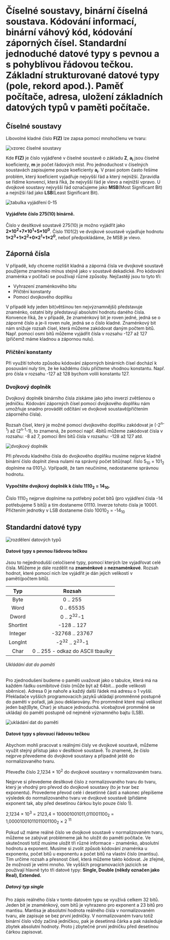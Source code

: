 # Číselné soustavy, binární číselná soustava. Kódování informací, binární váhový kód, kódování záporných čísel. Standardní jednoduché datové typy s pevnou a s pohyblivou řádovou tečkou. Základní strukturované datové typy (pole, rekord apod.). Paměť počítače, adresa, uložení základních datových typů v paměti počítače.

## Číselné soustavy

Libovolné kladné číslo **F(Z)** lze zapsa pomocí mnohočlenu ve tvaru:

![vzorec číselné soustavy](https://github.com/HoundMarty/SZZ_2020/blob/master/Po%C4%8D%C3%ADta%C4%8De%2C%20programov%C3%A1n%C3%AD%2C%20algoritmy/imgs/%C4%8D%C3%ADseln%C3%A9%20soustavy%20vzorec.PNG)

Kde **F(Z)** je číslo vyjádřené v číselné soustavě o základu **Z**, **a<sub>i</sub>** jsou číselné koeficienty, **m** je počet řádových míst. Pro jednoduchost v číselných soustavách zapisujeme pouze koeficienty **a<sub>i</sub>**. V praxi potom často řešíme problém, který koeficient vyjadřuje nejvyšší řád a který nejnižší. Zpravidla se řídíme konvencí, která říká, že nejvyšší řád je vlevo a nejnižší vpravo. U dvojkové soustavy nejvyšší řád označujeme jako **MSB**(Most Significant Bit) a nejnižší řád jako **LSB**(Least Significant Bit).

![tabulka vyjádření 0-15](https://github.com/HoundMarty/SZZ_2020/blob/master/Po%C4%8D%C3%ADta%C4%8De%2C%20programov%C3%A1n%C3%AD%2C%20algoritmy/imgs/%C4%8D%C3%ADseln%C3%A9%20soustavy%20vyj%C3%A1d%C5%99en%C3%AD%200-15.PNG)

#### Vyjádřete číslo 275(10) binárně.
Číslo v desítkové soustavě 275(10) je možno vyjádřit jako **2&times;10<sup>2</sup>+7&times;10<sup>1</sup>+5&times;10<sup>0</sup>**. Číslo 1101(2) ve dvojkové soustavě vyjadřuje hodnotu **1&times;2<sup>3</sup>+1&times;2<sup>2</sup>+0&times;2<sup>1</sup>+1&times;2<sup>0</sup>**, neboť předpokládáme, že MSB je vlevo.

## Záporná čísla
V případě, kdy chceme rozlišit kladná a záporná čísla ve dvojkové soustavě použijeme znaménko mínus stejně jako v soustavě dekadické. Pro kódování znaménka v počítači se používají různé způsoby. Nejčastěji jsou to tyto tři:
* Vyhrazení znaménkového bitu
* Přičtění konstanty
* Pomocí dvojkového doplňku

V případě kdy jeden bit(většinou ten nejvýznamnější) představuje znaménko, ostatní bity představují absolutní hodnotu daného čísla. Konvence říká, že v případě, že znaménkový bit je roven jedné, jedná se o záporné číslo a je-li roven nule, jedná se o číslo kladné. Znaménkový bit nám snižuje rozsah čísel, která můžeme zakódovat daným počtem bitů. Např. pomocí osmi bitů můžeme vyjádřit čísla v rozsahu -127 až 127 (přičemž máme kladnou a zápornou nulu).

### Přičtění konstanty
Při využití tohoto způsobu kódování záporných binárních čísel dochází k posouvání nuly tím, že ke každému číslu přičteme vhodnou konstantu. Např. pro čísla v rozsahu -127 až 128 bychom volili konstantu 127.

### Dvojkový doplněk
Dvojkový doplněk binárního čísla získáme jako jeho inverzi zvětšenou o jedničku. Kódování záporných čísel pomocí dvojkového doplňku nám umožňuje snadno provádět odčítání ve dvojkové soustavě(přičtením záporného čísla).

Rozsah čísel, který je možné pomocí dvojkového doplňku zakódovat je (-2<sup>n-1</sup>) až (2<sup>n-1</sup>-1), to znamená, že pomocí např. 4bitů můžeme zakódovat čísla v rozsahu: -8 až 7, pomocí 8mi bitů čísla v rozsahu: -128 až 127 atd.

![dvojkový doplněk](https://github.com/HoundMarty/SZZ_2020/blob/master/Po%C4%8D%C3%ADta%C4%8De%2C%20programov%C3%A1n%C3%AD%2C%20algoritmy/imgs/dvojkov%C3%BD%20dopln%C4%9Bk.PNG)

Při převodu kladného čísla do dvojkového doplňku musíme nejprve kladné binární číslo doplnit zleva nulami na správný počet bitů(např. říslo 5<sub>10</sub> = 101<sub>2</sub> doplníme na 0101<sub>2</sub>). Vpřípadě, že tam neučiníme, nedostaneme správnou hodnotu.

#### Vypočtěte dvojkový doplněk k číslu 1110<sub>2</sub> = 14<sub>10</sub>.
Číslo 1110<sub>2</sub> nejprve doplníme na potřebný počet bitů (pro vyjádření čísla -14 potřebujeme 5 bitů) a tím dostaneme 01110. Inverze tohoto čísla je 10001. Přičtením jednotky v LSB dostaneme číslo 10010<sub>2</sub> = -14<sub>10</sub> 

## Standardní datové typy

![rozdělení datových typů](https://github.com/HoundMarty/SZZ_2020/blob/master/Po%C4%8D%C3%ADta%C4%8De%2C%20programov%C3%A1n%C3%AD%2C%20algoritmy/imgs/rozd%C4%9Blen%C3%AD%20datov%C3%BDch%20typ%C5%AF.PNG)

#### Datové typy s pevnou řádovou tečkou
Jsou to nejjednodušší celočísené typy, pomocí kterých lze vyjadřovat celé čísla. Můžeme je dále rozdělit na **znaménkové** a **neznaménkové**. Rozsah hodnot, které pomocí nich lze vyjádřit je dán jejich velikostí v paměti(počtem bitů).

|    Typ   |                Rozsah               |
|:--------:|:-----------------------------------:|
|   Byte   |               0 .. 255              |
|   Word   |              0 .. 65535             |
|   Dword  |        0 .. 2<sup>32</sup>-1        |
| ShortInt |             -128 .. 127             |
|  Integer |           -32768 .. 23767           |
|  LongInt | -2<sup>32</sup> .. 2<sup>23</sup>-1 |
|   Char   |  0 .. 255 - odkaz do ASCII tbaulky  |

###### Ukládání dat do paměti
Pro zjednodušení budeme o paměti uvažovat jako o tabulce, která má na každém řádku osmibitové číslo (může být až 64bit... podle velikosti sběrnice). Adresa 0 je nahoře a každý další řádek má adresu o 1 vyšší. Překladače vyšších programovacích jazyků ukládají promměnné postupně do paměti v pořadí, jak jsou deklarovány. Pro promměné které mají velikost jeden bajt(Byte, Char) je situace jednoduchá. vícebajtové promměné se ukládají do paměti postupně od nejméně významného bajtu (LSB).

![ukládání dat do paměti](https://github.com/HoundMarty/SZZ_2020/blob/master/Po%C4%8D%C3%ADta%C4%8De%2C%20programov%C3%A1n%C3%AD%2C%20algoritmy/imgs/ukl%C3%A1d%C3%A1n%C3%AD%20dat%20do%20pameti.PNG)

#### Datové typy s plovoucí řádovou tečkou
Abychom mohli pracovat s reálnými čísly ve dvojkové soustavě, můžeme využít stejný přístup jako v desítkové soustavě. To znamené, že číslo nejprve převedeme do dvojkové soustavy a případně ještě do normalizovaného tvaru.

Převeďte číslo 2,1234 &times; 10<sup>2</sup> do dvojkové soustavy v normalizovaném tvaru.

Nejprve si převedeme desítkové číslo z normalizovaného tvaru do tvaru, který je vhodný pro převod do dvojkové soustavy (to je tvar bez exponentu). Provedeme převod celé i desetinné části a nakonec přepíšeme výsledek do normalizovaného tvaru ve dvojkové soustavě (přidáme exponent tak, aby před desetinou čárkou bylo pouze číslo 1).

2,1234 &times; 10<sup>3</sup> = 2123,4 = 100001001011,011001100<sub>2</sub> = 1,00001001011011001100<sub>2</sub> &times; 2 <sup>11</sup>

Pokud už máme reálné číslo ve dvojkové soustavě v normalizovaném tvaru, můžeme se zabývat problémeme jak ho uložit do paměti počítače. Ve skutečnosti totiž musíme uložit tři různé informace - znaménko, absolutní hodnotu a exponent. Musíme si zvolit způsob kódování znaménka u exponentu, počet bitů u exponentu a počet bitů na vlastní číslo (mantisu). Tím určíme rozsah a přesnost čísel, která můžeme takto kódovat.
Je zřejmé, že možností je velmi mnoho. Ve vyšších programovacích jazicích se používají hlavně tyto tři datové typy: **Single, Double (někdy označen jako Real), Extended.**

##### Datový typ single
Pro zápis reálného čísla v tomto datovém typu se využívá celkem 32 bitů. Jeden bit je znaménkový, osm bitů je vyhrazeno pro exponent a 23 bitů pro mantisu. Mantisa je absolutní hodnota reálného čísla v normalizovaném tvaru, ale zapisuje se bez první jedničky. V normalizovaném tvaru totiž binární číslo vždy začíná jedničkou, pak je desetinná čárka a pak následuje zbytek absolutní hodnoty. Proto j zbytečné první jedničku před desetinou čárkou zapisovat.
